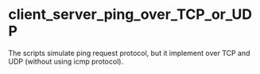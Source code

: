 # client_server_ping_over_TCP_or_UDP
The scripts simulate ping request protocol, but it implement over TCP and UDP (without using icmp protocol).
